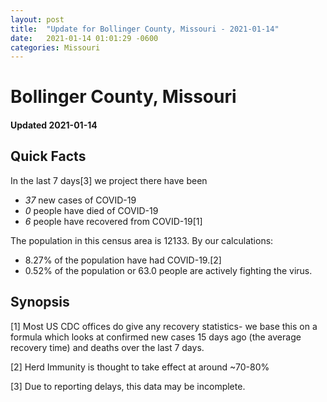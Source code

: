```yaml
---
layout: post
title:  "Update for Bollinger County, Missouri - 2021-01-14"
date:   2021-01-14 01:01:29 -0600
categories: Missouri
---
```


# Bollinger County, Missouri
#### Updated 2021-01-14

## Quick Facts

In the last 7 days[3] we project there have been
- *37* new cases of COVID-19
- *0* people have died of COVID-19
- *6* people have recovered from COVID-19[1]

The population in this census area is 12133. By our calculations:
- 8.27% of the population have had COVID-19.[2]
- 0.52% of the population or 63.0 people are actively fighting the virus.

## Synopsis




[1] Most US CDC offices do give any recovery statistics- we base this on a formula which looks at confirmed new cases
15 days ago (the average recovery time) and deaths over the last 7 days.

[2] Herd Immunity is thought to take effect at around ~70-80%

[3] Due to reporting delays, this data may be incomplete.
 
    